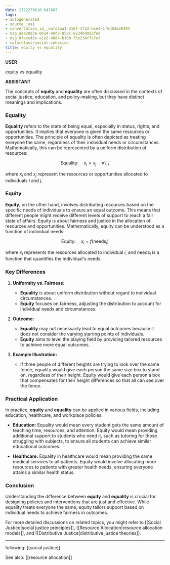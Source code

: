 ```yaml
---
date: 1722270610.647603
tags:
- autogenerated
- source__oai
- conversation_id__eafd3aa1-316f-4f22-bce4-1f6d03ee8494
- msg_aaa20d3e-0624-48d3-858c-8224bd8d2fed
- msg_0face41e-e1e2-4884-b10b-f5e234f7cfe3
- colorclass/social-cohesion
title: equity vs equality
---
```


**USER**

equity vs equality


**ASSISTANT**

The concepts of **equity** and **equality** are often discussed in the contexts of social justice, education, and policy-making, but they have distinct meanings and implications.

### Equality

**Equality** refers to the state of being equal, especially in status, rights, and opportunities. It implies that everyone is given the same resources or opportunities. The principle of equality is often depicted as treating everyone the same, regardless of their individual needs or circumstances. Mathematically, this can be represented by a uniform distribution of resources:

$$
\text{Equality:} \quad x_i = x_j \quad \forall \, i, j
$$

where $x_i$ and $x_j$ represent the resources or opportunities allocated to individuals $i$ and $j$.

### Equity

**Equity**, on the other hand, involves distributing resources based on the specific needs of individuals to ensure an equal outcome. This means that different people might receive different levels of support to reach a fair state of affairs. Equity is about fairness and justice in the allocation of resources and opportunities. Mathematically, equity can be understood as a function of individual needs:

$$
\text{Equity:} \quad x_i = f(\text{needs}_i)
$$

where $x_i$ represents the resources allocated to individual $i$, and $\text{needs}_i$ is a function that quantifies the individual's needs.

### Key Differences

1. **Uniformity vs. Fairness:**
   - **Equality** is about uniform distribution without regard to individual circumstances.
   - **Equity** focuses on fairness, adjusting the distribution to account for individual needs and circumstances.

2. **Outcome:**
   - **Equality** may not necessarily lead to equal outcomes because it does not consider the varying starting points of individuals.
   - **Equity** aims to level the playing field by providing tailored resources to achieve more equal outcomes.

3. **Example Illustration:**
   - If three people of different heights are trying to look over the same fence, equality would give each person the same size box to stand on, regardless of their height. Equity would give each person a box that compensates for their height differences so that all can see over the fence.

### Practical Application

In practice, **equity** and **equality** can be applied in various fields, including education, healthcare, and workplace policies:

- **Education:** Equality would mean every student gets the same amount of teaching time, resources, and attention. Equity would mean providing additional support to students who need it, such as tutoring for those struggling with subjects, to ensure all students can achieve similar educational outcomes.
  
- **Healthcare:** Equality in healthcare would mean providing the same medical services to all patients. Equity would involve allocating more resources to patients with greater health needs, ensuring everyone attains a similar health status.

### Conclusion

Understanding the difference between **equity** and **equality** is crucial for designing policies and interventions that are just and effective. While equality treats everyone the same, equity tailors support based on individual needs to achieve fairness in outcomes.

For more detailed discussions on related topics, you might refer to [[Social Justice|social justice principles]], [[Resource Allocation|resource allocation models]], and [[Distributive Justice|distributive justice theories]].


---


following: [[social justice]]

See also: [[resource allocation]]